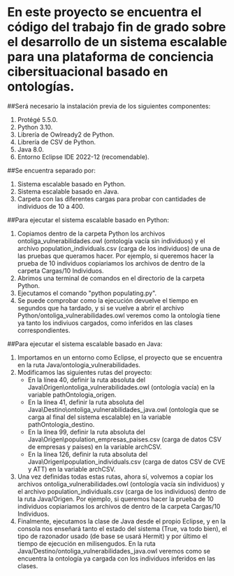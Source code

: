 # En este proyecto se encuentra el código del trabajo fin de grado sobre el desarrollo de un sistema escalable para una plataforma de conciencia cibersituacional basado en ontologías.

##Será necesario la instalación previa de los siguientes componentes:
1. Protégé 5.5.0.
2. Python 3.10.
3. Librería de Owlready2 de Python.
4. Librería de CSV de Python.
5. Java 8.0.
6. Entorno Eclipse IDE 2022-12 (recomendable).


##Se encuentra separado por:

1. Sistema escalable basado en Python.
2. Sistema escalable basado en Java.
3. Carpeta con las diferentes cargas para probar con cantidades de individuos de 10 a 400.

##Para ejecutar el sistema escalable basado en Python:

1. Copiamos dentro de la carpeta Python los archivos ontoliga_vulnerabilidades.owl (ontología vacía sin individuos) y el archivo population_individuals.csv (carga de los individuos) de una de las pruebas que queramos hacer. Por ejemplo, si queremos hacer la prueba de 10 individuos copiariamos los archivos de dentro de la carpeta Cargas/10 Individuos.
2. Abrimos una terminal de comandos en el directorio de la carpeta Python.
3. Ejecutamos el comando "python populating.py".
4. Se puede comprobar como la ejecución devuelve el tiempo en segundos que ha tardado, y si se vuelve a abrir el archivo Python/ontoliga_vulnerabilidades.owl veremos como la ontología tiene ya tanto los indiviuos cargados, como inferidos en las clases correspondientes.

##Para ejecutar el sistema escalable basado en Java:

1. Importamos en un entorno como Eclipse, el proyecto que se encuentra en la ruta Java/ontologia_vulnerabilidades.
2. Modificamos las siguientes rutas del proyecto:
	* En la línea 40, definir la ruta absoluta del Java\Origen\ontoliga_vulnerabilidades.owl (ontología vacía) en la variable pathOntologia_origen.
	* En la línea 41, definir la ruta absoluta del Java\Destino\ontoliga_vulnerabilidades_java.owl (ontología que se carga al final del sistema escalable) en la variable pathOntologia_destino.
	* En la línea 99, definir la ruta absoluta del Java\Origen\population_empresas_paises.csv (carga de datos CSV de empresas y paises) en la variable archCSV.
	* En la línea 126, definir la ruta absoluta del Java\Origen\population_individuals.csv (carga de datos CSV de CVE y ATT) en la variable archCSV.
3. Una vez definidas todas estas rutas, ahora sí, volvemos a copiar los archivos  ontoliga_vulnerabilidades.owl (ontología vacía sin individuos) y  el archivo population_individuals.csv (carga de los individuos) dentro de la ruta Java/Origen. Por ejemplo, si queremos hacer la prueba de 10 individuos copiariamos  los archivos de dentro de la carpeta Cargas/10 Individuos.
4. Finalmente, ejecutamos la clase de Java desde el propio Eclipse, y en la consola nos enseñará tanto el estado del sistema (True, va todo bien), el tipo de razonador usado (de base se usará Hermit) y por último el tiempo de ejecución en milisengudos. En la ruta Java/Destino/ontoliga_vulnerabilidades_java.owl veremos como se encuentra la ontología ya cargada con los individuos inferidos en las clases.
